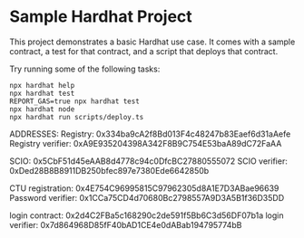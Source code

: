 # Sample Hardhat Project

This project demonstrates a basic Hardhat use case. It comes with a sample contract, a test for that contract, and a script that deploys that contract.

Try running some of the following tasks:

```shell
npx hardhat help
npx hardhat test
REPORT_GAS=true npx hardhat test
npx hardhat node
npx hardhat run scripts/deploy.ts
```

ADDRESSES:
Registry: 0x334ba9cA2f8Bd013F4c48247b83Eaef6d31aAefe
Registry verifier: 0xA9E935204398A342F8B9C754E53baA89dC72FaAA

SCIO: 0x5CbF51d45eAAB8d4778c94c0DfcBC27880555072
SCIO verifier: 0xDed28B8B8911DB250bfec897e7380Ede6642850b

CTU registration: 0x4E754C96995815C97962305d8A1E7D3ABae96639
Password verifier: 0x1CCa75CD4d70680Bc2798557A9D3A5B1f36D35DD

login contract: 0x2d4C2FBa5c168290c2de591f5Bb6C3d56DF07b1a
login verifier: 0x7d864968D85fF40bAD1CE4e0dABab194795774bB
